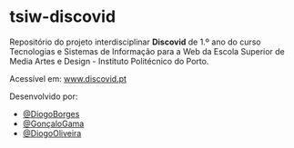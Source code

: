 # tsiw-discovid

Repositório do projeto interdisciplinar **Discovid** de 1.º ano do curso Tecnologias e Sistemas de Informação para a Web da Escola Superior de Media Artes e Design - Instituto Politécnico do Porto.

Acessível em: www.discovid.pt

Desenvolvido por:

- [@DiogoBorges](https://github.com/Darwin1337)
- [@GonçaloGama](https://github.com/Gama10Tech)
- [@DiogoOliveira](https://github.com/Diogoliveira119)
